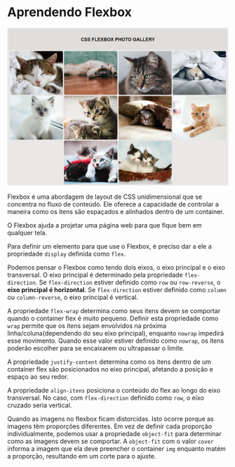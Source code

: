 # Aprendendo Flexbox

![](Resultado.jpeg)

Flexbox é uma abordagem de layout de CSS unidimensional que se concentra no fluxo de conteúdo. Ele oferece a capacidade de controlar a maneira como os itens são espaçados e alinhados dentro de um container.

O Flexbox ajuda a projetar uma página web para que fique bem em qualquer tela.

Para definir um elemento para que use o Flexbox, é preciso dar a ele a propriedade `display` definida como `flex`.

Podemos pensar o Flexbox como tendo dois eixos, o eixo principal e o eixo transversal. O eixo principal é determinado pela propriedade `flex-direction`. Se `flex-direction` estiver definido como `row` ou `row-reverse`, o **eixo principal é horizontal**. Se `flex-direction` estiver definido como `column` ou `column-reverse`, o eixo principal é vertical.

A propriedade `flex-wrap` determina como seus itens devem se comportar quando o container flex é muito pequeno. Definir esta propriedade como `wrap` permite que os itens sejam envolvidos na próxima linha/coluna(dependendo do seu eixo principal), enquanto `nowrap` impedirá esse movimento. Quando esse valor estiver definido como `nowrap`, os itens poderão escolher para se encaixarem ou ultrapassar o limite.

A propriedade `justify-content` determina como os itens dentro de um container flex são posicionados no eixo principal, afetando a posição e espaço ao seu redor.

A propriedade `align-itens` posiciona o conteúdo do flex ao longo do eixo transversal. No caso, com `flex-direction` definido como `row`, o eixo cruzado seria vertical.

Quando as imagens no flexbox ficam distorcidas. Isto ocorre porque as imagens têm proporções diferentes. Em vez de definir cada proporção individualmente, podemos usar a propriedade `object-fit` para determinar como as imagens devem se comportar. A `object-fit` com o valor `cover` informa a imagem que ela deve preencher o container `img` enquanto matém a proporção, resultando em um corte para o ajuste.